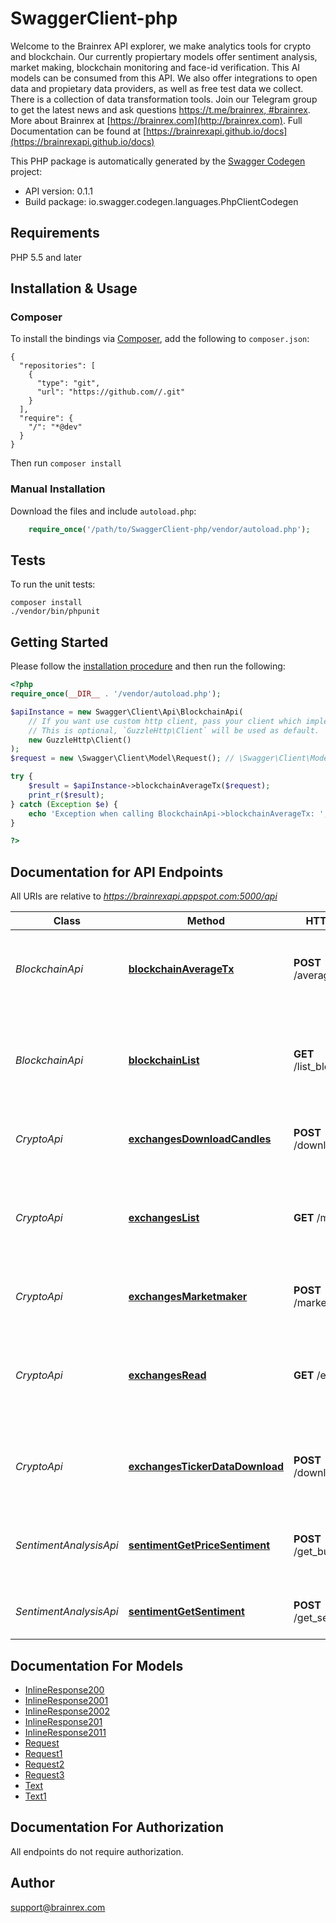 # SwaggerClient-php
Welcome to the Brainrex API explorer, we make analytics tools for crypto and blockchain. Our currently propiertary models offer sentiment analysis, market making, blockchain monitoring and face-id verification. This AI models can be consumed from this API. We also offer integrations to open data and propietary data providers, as well as free test data we collect. There is a collection of data transformation tools. Join our Telegram group to get the latest news and ask questions [https://t.me/brainrex, #brainrex](https://t.me/brainrex). More about Brainrex at [https://brainrex.com](http://brainrex.com). Full Documentation can be found at [https://brainrexapi.github.io/docs](https://brainrexapi.github.io/docs)

This PHP package is automatically generated by the [Swagger Codegen](https://github.com/swagger-api/swagger-codegen) project:

- API version: 0.1.1
- Build package: io.swagger.codegen.languages.PhpClientCodegen

## Requirements

PHP 5.5 and later

## Installation & Usage
### Composer

To install the bindings via [Composer](http://getcomposer.org/), add the following to `composer.json`:

```
{
  "repositories": [
    {
      "type": "git",
      "url": "https://github.com//.git"
    }
  ],
  "require": {
    "/": "*@dev"
  }
}
```

Then run `composer install`

### Manual Installation

Download the files and include `autoload.php`:

```php
    require_once('/path/to/SwaggerClient-php/vendor/autoload.php');
```

## Tests

To run the unit tests:

```
composer install
./vendor/bin/phpunit
```

## Getting Started

Please follow the [installation procedure](#installation--usage) and then run the following:

```php
<?php
require_once(__DIR__ . '/vendor/autoload.php');

$apiInstance = new Swagger\Client\Api\BlockchainApi(
    // If you want use custom http client, pass your client which implements `GuzzleHttp\ClientInterface`.
    // This is optional, `GuzzleHttp\Client` will be used as default.
    new GuzzleHttp\Client()
);
$request = new \Swagger\Client\Model\Request(); // \Swagger\Client\Model\Request | Name of the blockchain and date range.

try {
    $result = $apiInstance->blockchainAverageTx($request);
    print_r($result);
} catch (Exception $e) {
    echo 'Exception when calling BlockchainApi->blockchainAverageTx: ', $e->getMessage(), PHP_EOL;
}

?>
```

## Documentation for API Endpoints

All URIs are relative to *https://brainrexapi.appspot.com:5000/api*

Class | Method | HTTP request | Description
------------ | ------------- | ------------- | -------------
*BlockchainApi* | [**blockchainAverageTx**](docs/Api/BlockchainApi.md#blockchainaveragetx) | **POST** /average_tx_fee | Calculate average transccion fee of a given blockchain
*BlockchainApi* | [**blockchainList**](docs/Api/BlockchainApi.md#blockchainlist) | **GET** /list_blockchain | The blockchains data structure supported by the Brainrex API
*CryptoApi* | [**exchangesDownloadCandles**](docs/Api/CryptoApi.md#exchangesdownloadcandles) | **POST** /download_candles | Downloads candle format market data
*CryptoApi* | [**exchangesList**](docs/Api/CryptoApi.md#exchangeslist) | **GET** /markets | The markets data structure supported by the Brainrex Market API
*CryptoApi* | [**exchangesMarketmaker**](docs/Api/CryptoApi.md#exchangesmarketmaker) | **POST** /market_making | Market Making as a Service API.
*CryptoApi* | [**exchangesRead**](docs/Api/CryptoApi.md#exchangesread) | **GET** /exchanges | The exchanges data structure supported by the Brainrex API
*CryptoApi* | [**exchangesTickerDataDownload**](docs/Api/CryptoApi.md#exchangestickerdatadownload) | **POST** /download_ticker | Download raw ticker data from major crypto markets
*SentimentAnalysisApi* | [**sentimentGetPriceSentiment**](docs/Api/SentimentAnalysisApi.md#sentimentgetpricesentiment) | **POST** /get_buy_sentiment | Sentiment analysis score using a model trained for buy signals.
*SentimentAnalysisApi* | [**sentimentGetSentiment**](docs/Api/SentimentAnalysisApi.md#sentimentgetsentiment) | **POST** /get_sentiment | Sentiment analysis for any given blob of text


## Documentation For Models

 - [InlineResponse200](docs/Model/InlineResponse200.md)
 - [InlineResponse2001](docs/Model/InlineResponse2001.md)
 - [InlineResponse2002](docs/Model/InlineResponse2002.md)
 - [InlineResponse201](docs/Model/InlineResponse201.md)
 - [InlineResponse2011](docs/Model/InlineResponse2011.md)
 - [Request](docs/Model/Request.md)
 - [Request1](docs/Model/Request1.md)
 - [Request2](docs/Model/Request2.md)
 - [Request3](docs/Model/Request3.md)
 - [Text](docs/Model/Text.md)
 - [Text1](docs/Model/Text1.md)


## Documentation For Authorization

 All endpoints do not require authorization.


## Author

support@brainrex.com


